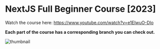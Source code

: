 # NextJS Full Beginner Course [2023]

Watch the course here: https://www.youtube.com/watch?v=e1EIwuO-Dlo

**Each part of the course has a corresponding branch you can check out.**

![thumbnail](https://user-images.githubusercontent.com/52977034/221343346-03d26fec-6098-4124-b0f6-ea20d37c4438.png)
